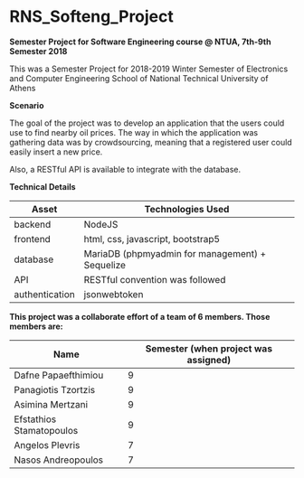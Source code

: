 ﻿ # RNS_Softeng_Project

**Semester Project for Software Engineering course @ NTUA, 7th-9th Semester 2018**

This was a Semester Project for 2018-2019 Winter Semester of Electronics and Computer Engineering School of
National Technical University of Athens


**Scenario**

The goal of the project was to develop an application that the users could use to find nearby oil prices. The
way in which the application was gathering data was by crowdsourcing, meaning that a registered user could 
easily insert a new price.

Also, a RESTful API is available to integrate with the database.


**Technical Details**

| Asset | Technologies Used |
| ----- | ----------- |
| backend | NodeJS |
| frontend | html, css, javascript, bootstrap5 |
| database | MariaDB (phpmyadmin for management) + Sequelize |
| API | RESTful convention was followed |
| authentication | jsonwebtoken |


**This project was a collaborate effort of a team of 6 members. Those members are:**

| Name | Semester (when project was assigned) |
| ----- | -----   |
| Dafne Papaefthimiou | 9 |
| Panagiotis Tzortzis | 9 | 
| Asimina Mertzani | 9 | 
| Efstathios Stamatopoulos | 9 |
| Angelos Plevris | 7 |
| Nasos Andreopoulos | 7 |
